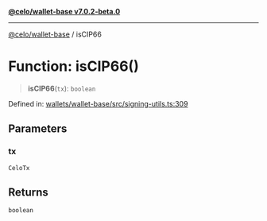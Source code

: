 [**@celo/wallet-base v7.0.2-beta.0**](../README.md)

***

[@celo/wallet-base](../README.md) / isCIP66

# Function: isCIP66()

> **isCIP66**(`tx`): `boolean`

Defined in: [wallets/wallet-base/src/signing-utils.ts:309](https://github.com/celo-org/developer-tooling/blob/master/packages/sdk/wallets/wallet-base/src/signing-utils.ts#L309)

## Parameters

### tx

`CeloTx`

## Returns

`boolean`
